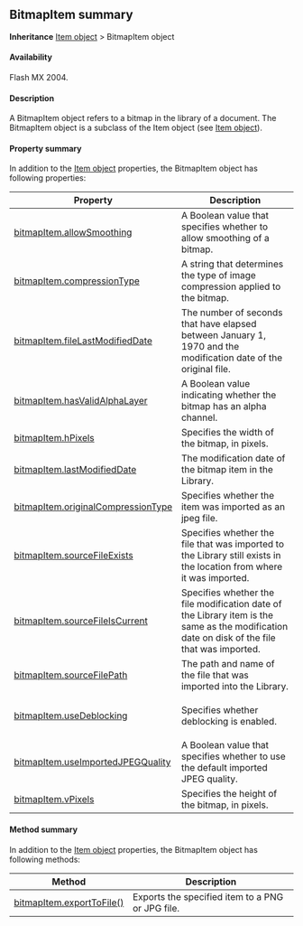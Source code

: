 ## BitmapItem summary

**Inheritance** [Item object](../Item_object/item_summary.md) > BitmapItem object

#### Availability

Flash MX 2004.

#### Description

A BitmapItem object refers to a bitmap in the library of a document. The BitmapItem object is a subclass of the Item object (see [Item object](../Item_object/item_summary.md)).

#### Property summary

In addition to the [Item object](../Item_object/item_summary.md) properties, the BitmapItem object has following properties:

<table><thead><tr class="header"><th><strong>Property</strong></th><th><strong>Description</strong></th></tr></thead><tbody><tr class="odd"><td><a href="../BitmapItem_object/bitmapItem.md">bitmapItem.allowSmoothing</a></td><td>A Boolean value that specifies whether to allow smoothing of a bitmap.</td></tr><tr class="even"><td><a href="../BitmapItem_object/bitmapIte1.md">bitmapItem.compressionType</a></td><td>A string that determines the type of image compression applied to the bitmap.</td></tr><tr class="odd"><td><a href="../BitmapItem_object/bitmapIte3.md">bitmapItem.fileLastModifiedDate</a></td><td>The number of seconds that have elapsed between January 1, 1970 and the modification date of the original file.</td></tr><tr class="even"><td><a href="../BitmapItem_object/bitmapIte4.md">bitmapItem.hasValidAlphaLayer</a></td><td>A Boolean value indicating whether the bitmap has an alpha channel.</td></tr><tr class="odd"><td><a href="../BitmapItem_object/bitmapIte5.md">bitmapItem.hPixels</a></td><td>Specifies the width of the bitmap, in pixels.</td></tr><tr class="even"><td><a href="../BitmapItem_object/bitmapIte6.md">bitmapItem.lastModifiedDate</a></td><td>The modification date of the bitmap item in the Library.</td></tr><tr class="odd"><td><a href="../BitmapItem_object/bitmapIte7.md">bitmapItem.originalCompressionType</a></td><td>Specifies whether the item was imported as an jpeg file.</td></tr><tr class="even"><td><a href="../BitmapItem_object/bitmapIte9.md">bitmapItem.sourceFileExists</a></td><td>Specifies whether the file that was imported to the Library still exists in the location from where it was imported.</td></tr><tr class="odd"><td><a href="../BitmapItem_object/bitmapIt10.md">bitmapItem.sourceFileIsCurrent</a></td><td>Specifies whether the file modification date of the Library item is the same as the modification date on disk of the file that was imported.</td></tr><tr class="even"><td><a href="../BitmapItem_object/bitmapIte11.md">bitmapItem.sourceFilePath</a></td><td>The path and name of the file that was imported into the Library.</td></tr><tr class="odd"><td><a href="../BitmapItem_object/bitmapIte12.md">bitmapItem.useDeblocking</a></td><td><p>Specifies whether deblocking is enabled.</p></td></tr><tr class="even"><td><a href="../BitmapItem_object/bitmapIte13.md">bitmapItem.useImportedJPEGQuality</a></td><td>A Boolean value that specifies whether to use the default imported JPEG quality.</td></tr><tr class="odd"><td><a href="../BitmapItem_object/bitmapIte14.md">bitmapItem.vPixels</a></td><td>Specifies the height of the bitmap, in pixels.</td></tr></tbody></table>

#### Method summary

In addition to the [Item object](../Item_object/item_summary.md) properties, the BitmapItem object has following methods:

| **Method**                                | **Description**                                  |
|-------------------------------------------|--------------------------------------------------|
| [bitmapItem.exportToFile()](../BitmapItem_object/bitmapIte2.md) | Exports the specified item to a PNG or JPG file. |

<span id="bitmapItem.allowSmoothing" class="anchor"></span>

